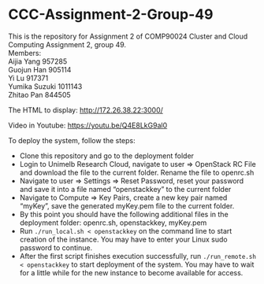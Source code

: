 # CCC-Assignment-2-Group-49

This is the repository for Assignment 2 of COMP90024 Cluster and Cloud Computing Assignment 2, group 49.  
Members:  
Aijia Yang 957285  
Guojun Han 905114  
Yi Lu 917371  
Yumika Suzuki 1011143  
Zhitao Pan 844505  

The HTML to display: http://172.26.38.22:3000/

Video in Youtube: https://youtu.be/Q4E8LkG9al0

To deploy the system, follow the steps:
* Clone this repository and go to the deployment folder
*	Login to Unimelb Research Cloud, navigate to user => OpenStack RC File and download the file to the current folder. Rename the file to openrc.sh
*	Navigate to user => Settings => Reset Password, reset your password and save it into a file named “openstackkey” to the current folder
*	Navigate to Compute => Key Pairs, create a new key pair named “myKey”, save the generated myKey.pem file to the current folder.
*	By this point you should have the following additional files in the deployment folder: openrc.sh, openstackkey, myKey.pem
*	Run `./run_local.sh < openstackkey` on the command line to start creation of the instance. You may have to enter your Linux sudo password to continue.
*	After the first script finishes execution successfully, run `./run_remote.sh < openstackkey` to start deployment of the system. You may have to wait for a little while for the new instance to become available for access.  
